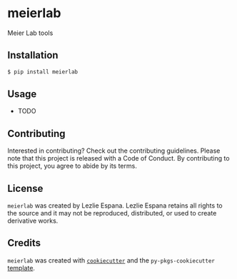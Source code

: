 # meierlab

Meier Lab tools

## Installation

```bash
$ pip install meierlab
```

## Usage

- TODO

## Contributing

Interested in contributing? Check out the contributing guidelines. Please note that this project is released with a Code of Conduct. By contributing to this project, you agree to abide by its terms.

## License

`meierlab` was created by Lezlie Espana. Lezlie Espana retains all rights to the source and it may not be reproduced, distributed, or used to create derivative works.

## Credits

`meierlab` was created with [`cookiecutter`](https://cookiecutter.readthedocs.io/en/latest/) and the `py-pkgs-cookiecutter` [template](https://github.com/py-pkgs/py-pkgs-cookiecutter).
